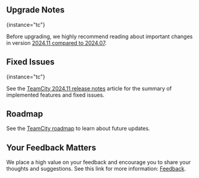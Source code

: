 [//]: # (title: What's New in TeamCity 2024.11)
[//]: # (auxiliary-id: What's New in TeamCity 2024.11;What's New in TeamCity)


<include from="what-s-new-in-teamcity-tc.md" element-id="2024-11-tc"/>

<include from="what-s-new-in-teamcity-tcc.md" element-id="2024-11-tcc"/>


## Upgrade Notes
{instance="tc"}

Before upgrading, we highly recommend reading about important changes in version [2024.11 compared to 2024.07](upgrade-notes.md#2024.11).


## Fixed Issues
{instance="tc"}

See the [TeamCity 2024.11 release notes](teamcity-2024-11-release-notes.md) article for the summary of implemented features and fixed issues.


## Roadmap

See the [TeamCity roadmap](https://www.jetbrains.com/teamcity/roadmap/#teamcity-roadmap) to learn about future updates.


## Your Feedback Matters

We place a high value on your feedback and encourage you to share your thoughts and suggestions. See this link for more information: [Feedback](feedback.md).



